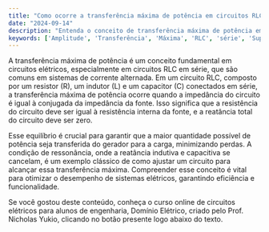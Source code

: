 ```yaml
---
title: "Como ocorre a transferência máxima de potência em circuitos RLC em série?"
date: "2024-09-14"
description: "Entenda o conceito de transferência máxima de potência em circuitos RLC em série e sua importância em sistemas de corrente alternada."
keywords: ['Amplitude', 'Transferência', 'Máxima', 'RLC', 'série', 'Superposição']
---
```


A transferência máxima de potência é um conceito fundamental em circuitos elétricos, especialmente em circuitos RLC em série, que são comuns em sistemas de corrente alternada. Em um circuito RLC, composto por um resistor (R), um indutor (L) e um capacitor (C) conectados em série, a transferência máxima de potência ocorre quando a impedância do circuito é igual à conjugada da impedância da fonte. Isso significa que a resistência do circuito deve ser igual à resistência interna da fonte, e a reatância total do circuito deve ser zero. 

Esse equilíbrio é crucial para garantir que a maior quantidade possível de potência seja transferida do gerador para a carga, minimizando perdas. A condição de ressonância, onde a reatância indutiva e capacitiva se cancelam, é um exemplo clássico de como ajustar um circuito para alcançar essa transferência máxima. Compreender esse conceito é vital para otimizar o desempenho de sistemas elétricos, garantindo eficiência e funcionalidade.

Se você gostou deste conteúdo, conheça o curso online de circuitos elétricos para alunos de engenharia, Domínio Elétrico, criado pelo Prof. Nicholas Yukio, clicando no botão presente logo abaixo do texto.